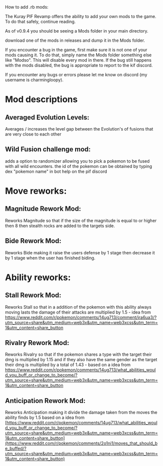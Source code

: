 How to add .rb mods:

The Kuray PIF Revamp offers the ability to add your own mods to the game.  To do that safely, continue reading.

As of v0.9.4 you should be seeing a Mods folder in your main directory.

download one of the mods in releases and dump it in the Mods folder.

If you encounter a bug in the game,  first make sure it is not one of your mods causing it.  To do that, simply  name the Mods folder something else like  "Modso". This will disable every mod in there.  If the bug still happens with the mods disabled,  the bug is appropriate to report to the kif discord.

If you encounter any bugs or errors please let me know on discord (my username is charmingloopy).

# Mod descriptions 


## Averaged Evolution Levels:

Averages / increases the level gap between the Evolution's of fusions that are very close to each other

## Wild Fusion challenge mod:

adds a option to randomizer allowing you to pick a pokemon to be fused with all wild encounters. the id of the pokemon can be obtained by typing dex "pokemon name" in bot help on the pif discord

# Move reworks:
## Magnitude Rework Mod:

Reworks Magnitude so that if the size of the magnitude is equal to or higher then 8 then stealth rocks are added to the targets side.

## Bide Rework Mod:

Reworks Bide making it raise the users defense by 1 stage then decrease it by 1 stage when the user has finished biding.

# Ability reworks:

## Stall Rework Mod:

Reworks Stall so that in a addition of the pokemon with this ability always moving lasts the damage of their attacks are multiplied by 1.5 - idea from https://www.reddit.com/r/pokemon/comments/14ug713/comment/jra6ua3/?utm_source=share&utm_medium=web3x&utm_name=web3xcss&utm_term=1&utm_content=share_button

## Rivalry Rework Mod:

Reworks Rivalry so that if the pokemon shares a type with the target their dmg is multiplied by 1.15 and if they also have the same gender as the target their dmg is multiplied by a total of 1.43 - based on a idea from https://www.reddit.com/r/pokemon/comments/14ug713/what_abilities_would_you_buff_or_change_to_become/?utm_source=share&utm_medium=web3x&utm_name=web3xcss&utm_term=1&utm_content=share_button

## Anticipation Rework Mod:

Reworks Anticipation making it divide the damage taken from the moves the ability finds by 1.5 based on a idea from [https://www.reddit.com/r/pokemon/comments/14ug713/what_abilities_would_you_buff_or_change_to_become/?utm_source=share&utm_medium=web3x&utm_name=web3xcss&utm_term=1&utm_content=share_button](https://www.reddit.com/r/pokemon/comments/2o1ni1/moves_that_should_be_buffed/?utm_source=share&utm_medium=web3x&utm_name=web3xcss&utm_term=1&utm_content=share_button)


